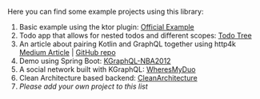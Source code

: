 Here you can find some example projects using this library:

1. Basic example using the ktor
   plugin: [Official Example](https://github.com/stuebingerb/KGraphQL/tree/main/examples/ktor)
1. Todo app that allows for nested todos and different scopes: [Todo Tree](https://github.com/MattLangsenkamp/TodoTree)
1. An article about pairing Kotlin and GraphQL together using
   http4k [Medium Article](https://medium.com/@pagakrivos/graphql-and-kotlin-e5d17162d169) | [GitHub repo](https://github.com/pagidas/kgraphql-http4k-demo)
1. Demo using Spring Boot: [KGraphQL-NBA2012](https://github.com/pgutkowski/KGraphQL-NBA2012)
1. A social network built with KGraphQL: [WheresMyDuo](https://github.com/NathanPB/WheresMyDuo)
1. Clean Architecture based backend: [CleanArchitecture](https://github.com/ESchouten/CleanArchitecture)
1. *Please add your own project to this list*
